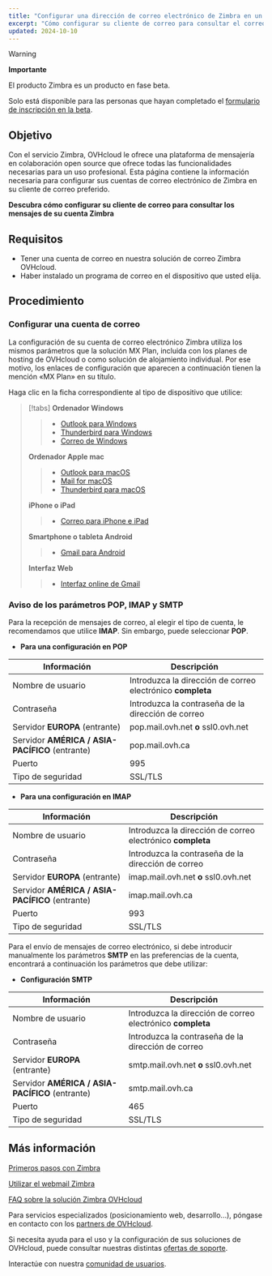 ```yaml
---
title: "Configurar una dirección de correo electrónico de Zimbra en un cliente de correo"
excerpt: "Cómo configurar su cliente de correo para consultar el correo de su cuenta de Zimbra"
updated: 2024-10-10
---
```


<style>
.w-400 {
max-width:400px!important;
}
</style>

> [!warning]
>
> **Importante**
>
> El producto Zimbra es un producto en fase beta.
>
> Solo está disponible para las personas que hayan completado el [formulario de inscripción en la beta](https://labs.ovhcloud.com/en/zimbra-beta/).
>

## Objetivo

Con el servicio Zimbra, OVHcloud le ofrece una plataforma de mensajería en colaboración open source que ofrece todas las funcionalidades necesarias para un uso profesional. Esta página contiene la información necesaria para configurar sus cuentas de correo electrónico de Zimbra en su cliente de correo preferido.

**Descubra cómo configurar su cliente de correo para consultar los mensajes de su cuenta Zimbra**

## Requisitos

- Tener una cuenta de correo en nuestra solución de correo Zimbra OVHcloud.
- Haber instalado un programa de correo en el dispositivo que usted elija.

## Procedimiento

### Configurar una cuenta de correo <a name="mail-config"></a>

La configuración de su cuenta de correo electrónico Zimbra utiliza los mismos parámetros que la solución MX Plan, incluida con los planes de hosting de OVHcloud o como solución de alojamiento individual. Por ese motivo, los enlaces de configuración que aparecen a continuación tienen la mención «MX Plan» en su título.

Haga clic en la ficha correspondiente al tipo de dispositivo que utilice:

> [!tabs]
> **Ordenador Windows**
>>
>> - [Outlook para Windows](/pages/web_cloud/email_and_colaborative_solutions/mx_plan/how_to_configure_outlook_2016)
>> - [Thunderbird para Windows](/pages/web_cloud/email_and_collaborative_solutions/mx_plan/how_to_configure_thunderbird_windows)
>> - [Correo de Windows](/pages/web_cloud/email_and_colaborative_solutions/mx_plan/how_to_configure_windows_10)
>>
> **Ordenador Apple mac**
>>
>> - [Outlook para macOS](/pages/web_cloud/email_and_colaborative_solutions/mx_plan/how_to_configure_outlook_2016_mac)
>> - [Mail for macOS](/pages/web_cloud/email_and_collaborative_solutions/mx_plan/how_to_configure_mail_macos)
>> - [Thunderbird para macOS](/pages/web_cloud/email_and_collaborative_solutions/mx_plan/how_to_configure_thunderbird_mac)
>>
> **iPhone o iPad**
>>
>> - [Correo para iPhone e iPad](/pages/web_cloud/email_and_collaborative_solutions/mx_plan/how_to_configure_ios)
>>
> **Smartphone o tableta Android**
>>
>> - [Gmail para Android](/pages/web_cloud/email_and_colaborative_solutions/mx_plan/how_to_configure_android)
>>
> **Interfaz Web**
>>
>> - [Interfaz online de Gmail](/pages/web_cloud/email_and_collaborative_solutions/mx_plan/how_to_configure_gmail)
>>

### Aviso de los parámetros POP, IMAP y SMTP <a name="popimap-settings"></a>

Para la recepción de mensajes de correo, al elegir el tipo de cuenta, le recomendamos que utilice **IMAP**. Sin embargo, puede seleccionar **POP**.

- **Para una configuración en POP**

|Información|Descripción|
|---|---|
|Nombre de usuario|Introduzca la dirección de correo electrónico **completa**|
|Contraseña|Introduzca la contraseña de la dirección de correo|
|Servidor **EUROPA** (entrante)|pop.mail.ovh.net **o** ssl0.ovh.net|
|Servidor **AMÉRICA / ASIA-PACÍFICO** (entrante)|pop.mail.ovh.ca|
|Puerto|995|
|Tipo de seguridad|SSL/TLS|

- **Para una configuración en IMAP**

|Información|Descripción|
|---|---|
|Nombre de usuario|Introduzca la dirección de correo electrónico **completa**|
|Contraseña|Introduzca la contraseña de la dirección de correo|
|Servidor **EUROPA** (entrante)|imap.mail.ovh.net **o** ssl0.ovh.net|
|Servidor **AMÉRICA / ASIA-PACÍFICO** (entrante)|imap.mail.ovh.ca|
|Puerto|993|
|Tipo de seguridad|SSL/TLS|

Para el envío de mensajes de correo electrónico, si debe introducir manualmente los parámetros **SMTP** en las preferencias de la cuenta, encontrará a continuación los parámetros que debe utilizar:

- **Configuración SMTP**

|Información|Descripción|
|---|---|
|Nombre de usuario|Introduzca la dirección de correo electrónico **completa**|
|Contraseña|Introduzca la contraseña de la dirección de correo|
|Servidor **EUROPA** (entrante)|smtp.mail.ovh.net **o** ssl0.ovh.net|
|Servidor **AMÉRICA / ASIA-PACÍFICO** (entrante)|smtp.mail.ovh.ca|
|Puerto|465|
|Tipo de seguridad|SSL/TLS|

## Más información <a name="go-further"></a>

[Primeros pasos con Zimbra](/pages/web_cloud/email_and_collaborative_solutions/zimbra/getting_started_zimbra)

[Utilizar el webmail Zimbra](/pages/web_cloud/email_and_collaborative_solutions/mx_plan/email_zimbra)

[FAQ sobre la solución Zimbra OVHcloud](/pages/web_cloud/email_and_collaborative_solutions/mx_plan/faq-zimbra)

Para servicios especializados (posicionamiento web, desarrollo...), póngase en contacto con los [partners de OVHcloud](/links/partner).

Si necesita ayuda para el uso y la configuración de sus soluciones de OVHcloud, puede consultar nuestras distintas [ofertas de soporte](/links/support).

Interactúe con nuestra [comunidad de usuarios](/links/community).